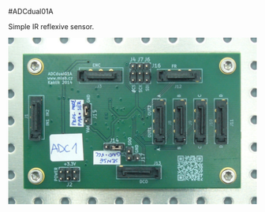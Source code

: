 <!--- PrjInfo ---> <!--- Please remove this line after manually editing --->
<!--- 00a56be08b96043df9e37d6aff7b6990 --->
<!--- Created:20170111-16:38: ---> 
<!--- Author:Mlab: ---> 
<!--- AuthorEmail:mlab@mlab.cz: ---> 
<!--- Tags:imported: ---> 
<!--- Ust:None: ---> 
<!--- Name:ADCdual01A: --->
#ADCdual01A 
<!--- LongName --->
Simple IR reflexive sensor.
<!--- ELongName ---> 

<!--- Lead --->

<!--- ELead ---> 

![LeadImg](DOC/SRC/img/ADCdual01A_Top_Big.JPG) 


​
​
<!--- Description --->
<!--- EDescription --->
<!--- Content --->
<!--- EContent --->
            